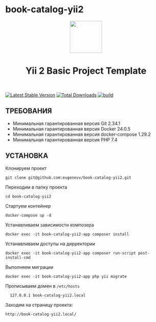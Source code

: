 # book-catalog-yii2
<p align="center">
    <a href="https://github.com/yiisoft" target="_blank">
        <img src="https://avatars0.githubusercontent.com/u/993323" height="100px">
    </a>
    <h1 align="center">Yii 2 Basic Project Template</h1>
    <br>
</p>

[![Latest Stable Version](https://img.shields.io/packagist/v/yiisoft/yii2-app-basic.svg)](https://packagist.org/packages/yiisoft/yii2-app-basic)
[![Total Downloads](https://img.shields.io/packagist/dt/yiisoft/yii2-app-basic.svg)](https://packagist.org/packages/yiisoft/yii2-app-basic)
[![build](https://github.com/yiisoft/yii2-app-basic/workflows/build/badge.svg)](https://github.com/yiisoft/yii2-app-basic/actions?query=workflow%3Abuild)

ТРЕБОВАНИЯ
----------
- Минимальная гарантированная версия Git 2.34.1
- Минимальная гарантированная версия Docker 24.0.5
- Минимальная гарантированная версия docker-compose 1.29.2
- Минимальная гарантированная версия PHP 7.4

УСТАНОВКА
--------------------------

Клонируем проект

    git clone git@github.com:eugenevv/book-catalog-yii2.git

Переходим в папку проекта

    cd book-catalog-yii2

Стартуем контейнер

    docker-compose up -d

Устанавливаем зависимости композера

    docker exec -it book-catalog-yii2-app composer install

Устанавливаем доступы на дирректории

    docker exec -it book-catalog-yii2-app composer run-script post-install-cmd

Выполняем миграции

    docker exec -it book-catalog-yii2-app php yii migrate

Прописываем домен в `/etc/hosts`

      127.0.0.1	book-catalog-yii2.local

Заходим на страницу проекта:

    http://book-catalog-yii2.local/
